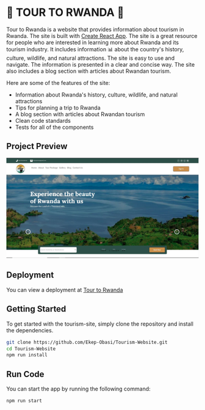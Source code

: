 # 🌴 TOUR TO RWANDA 🌴

Tour to Rwanda is a website that provides information about tourism in Rwanda. The site is built with [Create React App](https://github.com/facebook/create-react-app).
The site is a great resource for people who are interested in learning more about Rwanda and its tourism industry. It includes information 📊 about the country's history, culture, wildlife, and natural attractions. The site is easy to use and navigate. The information is presented in a clear and concise way. The site also includes a blog section with articles about Rwandan tourism.

Here are some of the features of the site:

- Information about Rwanda's history, culture, wildlife, and natural attractions
- Tips for planning a trip to Rwanda
- A blog section with articles about Rwandan tourism
- Clean code standards
- Tests for all of the components

## Project Preview

![preview](public/preview-image.JPG)

## Deployment

You can view a deployment at [Tour to Rwanda](https://tourism-site-ekep-obasi.netlify.app)

## Getting Started

To get started with the tourism-site, simply clone the repository and install the dependencies. 

```sh
git clone https://github.com/Ekep-Obasi/Tourism-Website.git
cd Tourism-Website
npm run install
```
## Run Code

You can start the app by running the following command: 

```sh
npm run start
```
